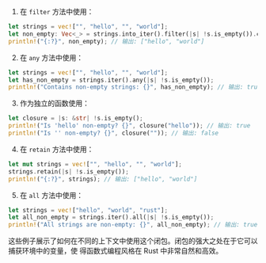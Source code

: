 1. 在 `filter` 方法中使用：

```rust
let strings = vec!["", "hello", "", "world"];
let non_empty: Vec<_> = strings.into_iter().filter(|s| !s.is_empty()).collect();
println!("{:?}", non_empty); // 输出: ["hello", "world"]
```

2. 在 `any` 方法中使用：

```rust
let strings = vec!["", "hello", "", "world"];
let has_non_empty = strings.iter().any(|s| !s.is_empty());
println!("Contains non-empty strings: {}", has_non_empty); // 输出: true
```

3. 作为独立的函数使用：

```rust
let closure = |s: &str| !s.is_empty();
println!("Is 'hello' non-empty? {}", closure("hello")); // 输出: true
println!("Is '' non-empty? {}", closure("")); // 输出: false
```

4. 在 `retain` 方法中使用：

```rust
let mut strings = vec!["", "hello", "", "world"];
strings.retain(|s| !s.is_empty());
println!("{:?}", strings); // 输出: ["hello", "world"]
```

5. 在 `all` 方法中使用：

```rust
let strings = vec!["hello", "world", "rust"];
let all_non_empty = strings.iter().all(|s| !s.is_empty());
println!("All strings are non-empty: {}", all_non_empty); // 输出: true
```

这些例子展示了如何在不同的上下文中使用这个闭包。闭包的强大之处在于它可以捕获环境中的变量，使 得函数式编程风格在 Rust 中非常自然和高效。
